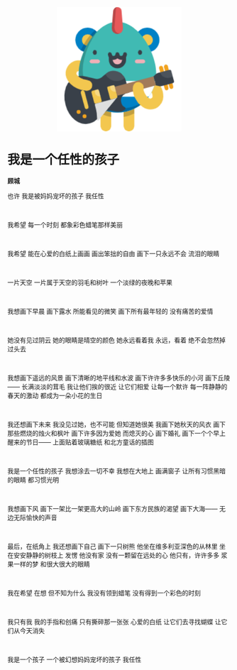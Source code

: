 <p align="center">
    <img width="280px" src="image/8040/q4.png" >
</p>

# 我是一个任性的孩子

**顾城**

也许 
我是被妈妈宠坏的孩子 
我任性 

<br/>

我希望 
每一个时刻 
都象彩色蜡笔那样美丽 

<br/>

我希望 
能在心爱的白纸上画画 
画出笨拙的自由 
画下一只永远不会 
流泪的眼睛 

<br/>

一片天空 
一片属于天空的羽毛和树叶 
一个淡绿的夜晚和苹果 

<br/>

我想画下早晨 
画下露水 
所能看见的微笑 
画下所有最年轻的 
没有痛苦的爱情 

<br/>

她没有见过阴云 
她的眼睛是晴空的颜色 
她永远看着我 
永远，看着 
绝不会忽然掉过头去 

<br/>

我想画下遥远的风景 
画下清晰的地平线和水波 
画下许许多多快乐的小河 
画下丘陵—— 
长满淡淡的茸毛 
我让他们挨的很近 
让它们相爱 
让每一个默许 
每一阵静静的春天的激动 
都成为一朵小花的生日 

<br/>

我还想画下未来 
我没见过她，也不可能 
但知道她很美 
我画下她秋天的风衣 
画下那些燃烧的烛火和枫叶 
画下许多因为爱她 
而熄灭的心 
画下婚礼 
画下一个个早上醒来的节日—— 
上面贴着玻璃糖纸 
和北方童话的插图 

<br/>

我是一个任性的孩子 
我想涂去一切不幸 
我想在大地上 
画满窗子 
让所有习惯黑暗的眼睛 
都习惯光明 

<br/>

我想画下风 
画下一架比一架更高大的山岭 
画下东方民族的渴望 
画下大海—— 
无边无际愉快的声音 

<br/>

最后，在纸角上 
我还想画下自己 
画下一只树熊 
他坐在维多利亚深色的从林里 
坐在安安静静的树枝上 
发愣 
他没有家 
没有一颗留在远处的心 
他只有，许许多多 
浆果一样的梦 
和很大很大的眼睛 

<br/>

我在希望 
在想 
但不知为什么 
我没有领到蜡笔 
没有得到一个彩色的时刻 

<br/>

我只有我 
我的手指和创痛 
只有撕碎那一张张 
心爱的白纸 
让它们去寻找蝴蝶 
让它们从今天消失 

<br/>

我是一个孩子 
一个被幻想妈妈宠坏的孩子 
我任性 